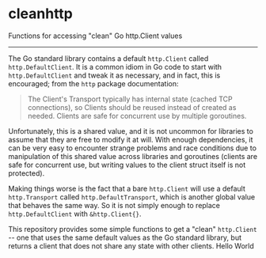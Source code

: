 # cleanhttp

Functions for accessing "clean" Go http.Client values

-------------

The Go standard library contains a default `http.Client` called
`http.DefaultClient`. It is a common idiom in Go code to start with
`http.DefaultClient` and tweak it as necessary, and in fact, this is
encouraged; from the `http` package documentation:

> The Client's Transport typically has internal state (cached TCP connections),
so Clients should be reused instead of created as needed. Clients are safe for
concurrent use by multiple goroutines.

Unfortunately, this is a shared value, and it is not uncommon for libraries to
assume that they are free to modify it at will. With enough dependencies, it
can be very easy to encounter strange problems and race conditions due to
manipulation of this shared value across libraries and goroutines (clients are
safe for concurrent use, but writing values to the client struct itself is not
protected).

Making things worse is the fact that a bare `http.Client` will use a default
`http.Transport` called `http.DefaultTransport`, which is another global value
that behaves the same way. So it is not simply enough to replace
`http.DefaultClient` with `&http.Client{}`.

This repository provides some simple functions to get a "clean" `http.Client`
-- one that uses the same default values as the Go standard library, but
returns a client that does not share any state with other clients.
Hello World
